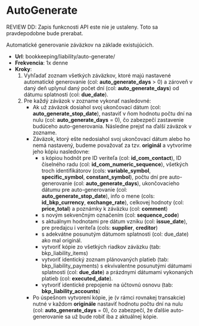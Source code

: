 # AutoGenerate

REVIEW DD: Zapis funkcnosti API este nie je ustaleny. Toto sa pravdepodobne bude prerabat.

Automatické generovanie záväzkov na základe existujúcich.

* **Url**: bookkeeping/liability/auto-generate/
* **Frekvencia**: 1x denne
* **Kroky**:
    1. Vyhľadať zoznam všetkých záväzkov, ktoré majú nastavené automatické generovanie (col: **auto_generate_days** > 0) a zároveň v daný deň uplynul daný počet dní (col: **auto_generate_days**) od dátumu splatnosti (col: **due_date**).
    2. Pre každý záväzok v zozname vykonať nasledovné:
        * Ak už záväzok dosiahol svoj ukončovací dátum (col: **auto_generate_stop_date**), nastaviť v ňom hodnotu počtu dní na nulu (col: **auto_generate_days** = 0), čo zabezpečí zastavenie budúceho auto-generovania. Následne prejsť na ďalší záväzok v zozname.
        * Záväzok, ktorý ešte nedosiahol svoj ukončovací dátum alebo ho nemá nastavený, budeme považovať za tzv. **originál** a vytvoríme jeho kópiu nasledovne:
            * s kópiou hodnôt pre ID veriteľa (col: **id_com_contact**), ID číselného radu (col: **id_com_numeric_sequence**), všetkých troch identifikátorov (cols: **variable_symbol**, **specific_symbol**, **constant_symbol**), počtu dní pre auto-generovanie (col: **auto_generate_days**), ukončovacieho dátumu pre auto-generovanie (col: **auto_generate_stop_date**), info o mene (cols: **id_bkp_currency**, **exchange_rate**), celkovej hodnoty (col: **price_total**) a poznámky k záväzku (col: **comment**)
            * s novým sekvenčným označením (col: **sequence_code**)
            * s aktuálnym hodnotami pre dátum vzniku (col: **issue_date**), pre predajcu i veriteľa (cols: **supplier**, **creditor**)
            * s adekvátne posunutým dátumom splatnosti (col: due_date) ako mal originál.
            * vytvoriť kópie zo všetkých riadkov záväzku (tab: bkp_liability_items)
            * vytvoriť identický zoznam plánovaných platieb (tab: bkp_liability_payments) s ekvivalentne posunutými dátumami splatnosti (col: **due_date**) a prázdnymi dátumami vykonaných platieb (col: **executed_date**).
            * vytvoriť identické prepojenie na účtovnú osnovu (tab: **bkp_liability_accounts**)
        * Po úspešnom vytvorení kópie, je (v rámci rovnakej transakcie) nutné v každom **originále** nastaviť hodnotu počtu dní na nulu (col: **auto_generate_days** = 0), čo zabezpečí, že ďalšie auto-generovanie sa už bude robiť iba z aktuálnej kópie.